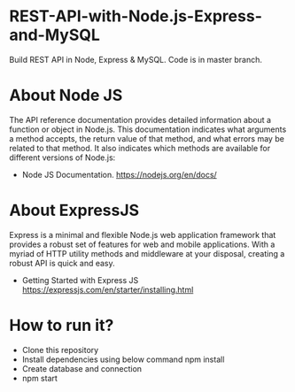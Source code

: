 # REST-API-with-Node.js-Express-and-MySQL
Build REST API in Node, Express &amp; MySQL.
Code is in master branch.
# About Node JS
The API reference documentation provides detailed information about a function or object in Node.js. This documentation indicates what arguments a method accepts, the return value of that method, and what errors may be related to that method. It also indicates which methods are available for different versions of Node.js:

- Node JS Documentation. https://nodejs.org/en/docs/

# About ExpressJS
Express is a minimal and flexible Node.js web application framework that provides a robust set of features for web and mobile applications. With a myriad of HTTP utility methods and middleware at your disposal, creating a robust API is quick and easy.

- Getting Started with Express JS https://expressjs.com/en/starter/installing.html

# How to run it?
- Clone this repository
- Install dependencies using below command npm install
- Create database and connection
- npm start
